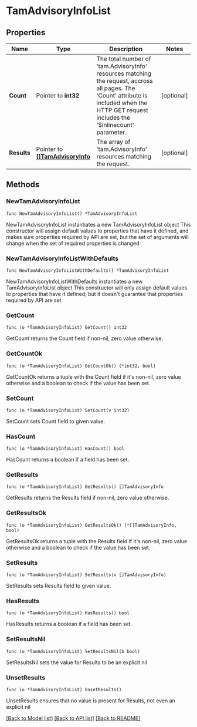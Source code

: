 # TamAdvisoryInfoList

## Properties

Name | Type | Description | Notes
------------ | ------------- | ------------- | -------------
**Count** | Pointer to **int32** | The total number of &#39;tam.AdvisoryInfo&#39; resources matching the request, accross all pages. The &#39;Count&#39; attribute is included when the HTTP GET request includes the &#39;$inlinecount&#39; parameter. | [optional] 
**Results** | Pointer to [**[]TamAdvisoryInfo**](TamAdvisoryInfo.md) | The array of &#39;tam.AdvisoryInfo&#39; resources matching the request. | [optional] 

## Methods

### NewTamAdvisoryInfoList

`func NewTamAdvisoryInfoList() *TamAdvisoryInfoList`

NewTamAdvisoryInfoList instantiates a new TamAdvisoryInfoList object
This constructor will assign default values to properties that have it defined,
and makes sure properties required by API are set, but the set of arguments
will change when the set of required properties is changed

### NewTamAdvisoryInfoListWithDefaults

`func NewTamAdvisoryInfoListWithDefaults() *TamAdvisoryInfoList`

NewTamAdvisoryInfoListWithDefaults instantiates a new TamAdvisoryInfoList object
This constructor will only assign default values to properties that have it defined,
but it doesn't guarantee that properties required by API are set

### GetCount

`func (o *TamAdvisoryInfoList) GetCount() int32`

GetCount returns the Count field if non-nil, zero value otherwise.

### GetCountOk

`func (o *TamAdvisoryInfoList) GetCountOk() (*int32, bool)`

GetCountOk returns a tuple with the Count field if it's non-nil, zero value otherwise
and a boolean to check if the value has been set.

### SetCount

`func (o *TamAdvisoryInfoList) SetCount(v int32)`

SetCount sets Count field to given value.

### HasCount

`func (o *TamAdvisoryInfoList) HasCount() bool`

HasCount returns a boolean if a field has been set.

### GetResults

`func (o *TamAdvisoryInfoList) GetResults() []TamAdvisoryInfo`

GetResults returns the Results field if non-nil, zero value otherwise.

### GetResultsOk

`func (o *TamAdvisoryInfoList) GetResultsOk() (*[]TamAdvisoryInfo, bool)`

GetResultsOk returns a tuple with the Results field if it's non-nil, zero value otherwise
and a boolean to check if the value has been set.

### SetResults

`func (o *TamAdvisoryInfoList) SetResults(v []TamAdvisoryInfo)`

SetResults sets Results field to given value.

### HasResults

`func (o *TamAdvisoryInfoList) HasResults() bool`

HasResults returns a boolean if a field has been set.

### SetResultsNil

`func (o *TamAdvisoryInfoList) SetResultsNil(b bool)`

 SetResultsNil sets the value for Results to be an explicit nil

### UnsetResults
`func (o *TamAdvisoryInfoList) UnsetResults()`

UnsetResults ensures that no value is present for Results, not even an explicit nil

[[Back to Model list]](../README.md#documentation-for-models) [[Back to API list]](../README.md#documentation-for-api-endpoints) [[Back to README]](../README.md)


